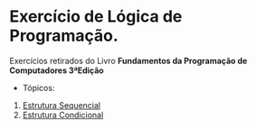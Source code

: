 # Exercício de Lógica de Programação.

Exercícios  retirados do Livro **Fundamentos da Programação de Computadores 3ªEdição**

* Tópicos: 

1. [Estrutura Sequencial](https://github.com/devthlima/exercicios-logica/tree/main/Estrutura%20Sequencial)
2. [Estrutura Condicional](https://github.com/devthlima/exercicios-logica/tree/main/Estrutura%20Condicional)
